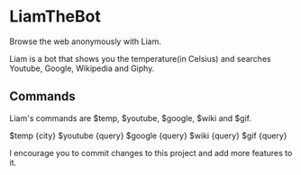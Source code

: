 # LiamTheBot
Browse the web anonymously with Liam.

Liam is a bot that shows you the temperature(in Celsius) and searches Youtube, Google, Wikipedia and Giphy.

## Commands
Liam's commands are $temp, $youtube, $google, $wiki and $gif.

$temp {city}
$youtube {query}
$google {query}
$wiki {query}
$gif {query}

I encourage you to commit changes to this project and add more features to it.
